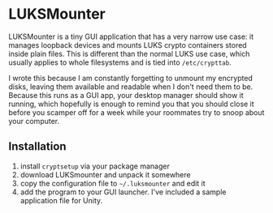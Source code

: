 LUKSMounter
===

LUKSMounter is a tiny GUI application that has a very narrow use case: it manages loopback devices and mounts LUKS crypto containers stored inside plain files.  This is different than the normal LUKS use case, which usually applies to whole filesystems and is tied into `/etc/crypttab`.

I wrote this because I am constantly forgetting to unmount my encrypted disks, leaving them available and readable when I don't need them to be.  Because this runs as a GUI app, your desktop manager should show it running, which hopefully is enough to remind you that you should close it before you scamper off for a week while your roommates try to snoop about your computer.

Installation
---

1. install `cryptsetup` via your package manager
1. download LUKSmounter and unpack it somewhere
1. copy the configuration file to `~/.luksmounter` and edit it
1. add the program to your GUI launcher.  I've included a sample application file for Unity.
